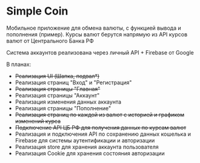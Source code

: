 # Simple Coin

Мобильное приложение для обмена валюты, с функцией вывода и пополнения (пример).
Курсы валют берутся напрямую из API курсов валют от Центрального Банка РФ

Система аккаунтов реализована через личный API + Firebase от Google

В планах:

- ~~Реализация UI (Шапка, подвал*)~~
- Реализация страниц "Вход" и "Регистрация"
- ~~Реализация страницы "Главная"~~
- Реализация страницы "Аккаунт"
- Реализация изменения данных аккаунта
- Реализация страницы "Пополнение"
- ~~Реализация страниц по каждой из валют с историей и графиком изменений курса~~
- ~~Подключение API ЦБ РФ для получения данных по курсам валют~~
- Реализация и подключения API по сохранению данных кошелька и Firebase для системы аутентификации и авторизации
- Реализация store для хранения аккаунта пользователя
- Реализация Cookie для хранения состояния авторизации
